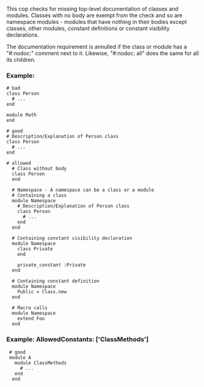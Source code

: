 This cop checks for missing top-level documentation of classes and
modules. Classes with no body are exempt from the check and so are
namespace modules - modules that have nothing in their bodies except
classes, other modules, constant definitions or constant visibility
declarations.

The documentation requirement is annulled if the class or module has
a "#:nodoc:" comment next to it. Likewise, "#:nodoc: all" does the
same for all its children.

### Example:
    # bad
    class Person
      # ...
    end

    module Math
    end

    # good
    # Description/Explanation of Person class
    class Person
      # ...
    end

    # allowed
      # Class without body
      class Person
      end

      # Namespace - A namespace can be a class or a module
      # Containing a class
      module Namespace
        # Description/Explanation of Person class
        class Person
          # ...
        end
      end

      # Containing constant visibility declaration
      module Namespace
        class Private
        end

        private_constant :Private
      end

      # Containing constant definition
      module Namespace
        Public = Class.new
      end

      # Macro calls
      module Namespace
        extend Foo
      end

### Example: AllowedConstants: ['ClassMethods']

     # good
     module A
       module ClassMethods
         # ...
       end
      end
